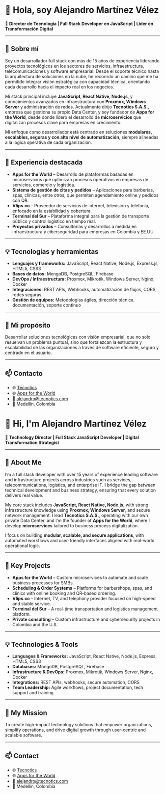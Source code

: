 # 👋 Hola, soy Alejandro Martínez Vélez

🎯 **Director de Tecnología | Full Stack Developer en JavaScript | Líder en Transformación Digital**

---

## 🚀 Sobre mí

Soy un desarrollador full stack con más de 15 años de experiencia liderando proyectos tecnológicos en los sectores de servicios, infraestructura, telecomunicaciones y software empresarial. Desde el soporte técnico hasta la arquitectura de soluciones en la nube, he recorrido un camino que me ha permitido integrar visión estratégica con capacidad técnica, orientando cada desarrollo hacia el impacto real en los negocios.

Mi stack principal incluye **JavaScript, React Native, Node.js**, y conocimientos avanzados en infraestructura con **Proxmox, Windows Server** y administración de redes. Actualmente dirijo **Tecnotics S.A.S.**, empresa que gestiona su propio Data Center, y soy fundador de **Apps for the World**, desde donde lidero el desarrollo de **microservicios** que digitalizan procesos clave para empresas en crecimiento.

Mi enfoque como desarrollador está centrado en soluciones **modulares, escalables, seguras y con alto nivel de automatización**, siempre alineadas a la lógica operativa de cada organización.

---

## 💼 Experiencia destacada

- **Apps for the World** – Desarrollo de plataformas basadas en microservicios que optimizan procesos operativos en empresas de servicios, comercio y logística.  
- **Sistema de gestión de citas y pedidos** – Aplicaciones para barberías, spas, clínicas, entre otros, que permiten agendamiento online y pedidos con QR.  
- **Vlips.co** – Proveedor de servicios de internet, televisión y telefonía, enfocado en la estabilidad y cobertura.  
- **Terminal del Sur** – Plataforma integral para la gestión de transporte público y control logístico en tiempo real.  
- **Proyectos privados** – Consultorías y desarrollos a medida en infraestructura y ciberseguridad para empresas en Colombia y EE.UU.

---

## 💡 Tecnologías y herramientas

- **Lenguajes y frameworks:** JavaScript, React Native, Node.js, Express.js, HTML5, CSS3  
- **Bases de datos:** MongoDB, PostgreSQL, Firebase  
- **DevOps / Infraestructura:** Proxmox, Mikrotik, Windows Server, Nginx, Docker  
- **Integraciones:** REST APIs, Webhooks, automatización de flujos, CORS, redes seguras  
- **Gestión de equipos:** Metodologías ágiles, dirección técnica, documentación, soporte continuo  

---

## 🎯 Mi propósito

Desarrollar soluciones tecnológicas con visión empresarial, que no solo resuelvan un problema puntual, sino que fortalezcan la estructura y escalabilidad de las organizaciones a través de software eficiente, seguro y centrado en el usuario.

---

## 📫 Contacto

- 🌐 [Tecnotics](https://tecnotics.com)  
- 🌐 [Apps for the World](https://appsfortheworld.com)  
- 📧 alejandro@tecnotics.com  
- 📍 Medellín, Colombia  


# 👋 Hi, I'm  Alejandro Martínez Vélez

🎯 **Technology Director | Full Stack JavaScript Developer | Digital Transformation Strategist**

---

## 🚀 About Me

I’m a full stack developer with over 15 years of experience leading software and infrastructure projects across industries such as services, telecommunications, logistics, and enterprise IT. I bridge the gap between technical development and business strategy, ensuring that every solution delivers real value.

My core stack includes **JavaScript, React Native, Node.js**, with strong infrastructure knowledge using **Proxmox, Windows Server**, and secure network management. I lead **Tecnotics S.A.S.**, operating with our own private Data Center, and I’m the founder of **Apps for the World**, where I develop **microservices** tailored to business process digitalization.

I focus on building **modular, scalable, and secure applications**, with automated workflows and user-friendly interfaces aligned with real-world operational logic.

---

## 💼 Key Projects

- **Apps for the World** – Custom microservices to automate and scale business processes for SMBs.  
- **Scheduling & Order Systems** – Platforms for barbershops, spas, and clinics with online booking and QR-based ordering.  
- **Vlips.co** – Internet, TV, and telephony provider focused on high-speed and stable service.  
- **Terminal del Sur** – A real-time transportation and logistics management platform.  
- **Private consulting** – Custom infrastructure and cybersecurity projects in Colombia and the U.S.

---

## 💡 Technologies & Tools

- **Languages & Frameworks:** JavaScript, React Native, Node.js, Express, HTML5, CSS3  
- **Databases:** MongoDB, PostgreSQL, Firebase  
- **Infrastructure & DevOps:** Proxmox, Mikrotik, Windows Server, Nginx, Docker  
- **Integrations:** REST APIs, webhooks, secure automation, CORS  
- **Team Leadership:** Agile workflows, project documentation, tech support and training  

---

## 🎯 My Mission

To create high-impact technology solutions that empower organizations, simplify operations, and drive digital growth through user-centric and scalable software.

---

## 📫 Contact

- 🌐 [Tecnotics](https://tecnotics.com)  
- 🌐 [Apps for the World](https://appsfortheworld.com)  
- 📧 alejandro@tecnotics.com  
- 📍 Medellín, Colombia  
